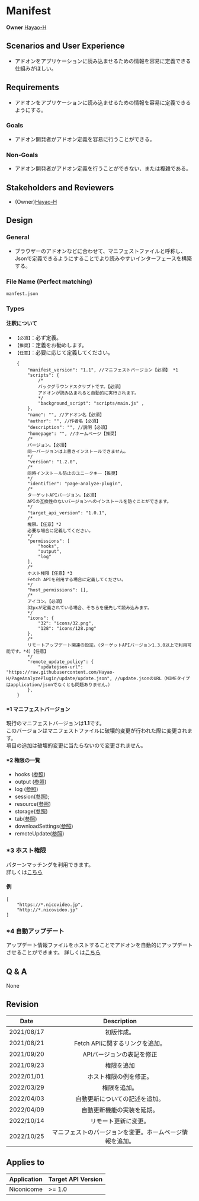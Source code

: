 # Manifest

**Owner** [Hayao-H](https://github.com/Hayao-H)

## Scenarios and User Experience
- アドオンをアプリケーションに読み込ませるための情報を容易に定義できる仕組みがほしい。

## Requirements
- アドオンをアプリケーションに読み込ませるための情報を容易に定義できるようにする。

### Goals
- アドオン開発者がアドオン定義を容易に行うことができる。

### Non-Goals
- アドオン開発者がアドオン定義を行うことができない、または複雑である。

## Stakeholders and Reviewers
- (Owner)[Hayao-H](https://github.com/Hayao-H)

## Design

### General
- ブラウザーのアドオンなどに合わせて、マニフェストファイルと呼称し、Jsonで定義できるようにすることでより読みやすいインターフェースを構築する。

### File Name (Perfect matching)
```manfest.json```

### Types

#### 注釈について
- ```【必須】```：必ず定義。
- ```【推奨】```：定義をお勧めします。
- ```【任意】```：必要に応じて定義してください。 
```jsonc
    {
        "manifest_version": "1.1", //マニフェストバージョン【必須】 *1
        "scripts": {
            /*
            バックグラウンドスクリプトです。【必須】
            アドオンが読み込まれると自動的に実行されます。
            */
            "background_script": "scripts/main.js" ,
        },
        "name": "", //アドオン名【必須】
        "author": "", //作者名【必須】
        "description": "", //説明【必須】
        "homepage": "", //ホームページ【推奨】
        /*
        バージョン。【必須】
        同一バージョンは上書きインストールできません。
        */
        "version": "1.2.0", 
        /*
        同時インストール防止のユニークキー【推奨】
        */
        "identifier": "page-analyze-plugin", 
        /*
        ターゲットAPIバージョン。【必須】
        APIの互換性のないバージョンへのインストールを防ぐことができます。
        */
        "target_api_version": "1.0.1",　
        /*
        権限。【任意】*2
        必要な場合に定義してください。
        */
        "permissions": [
            "hooks",
            "output",
            "log"
        ],
        /*
        ホスト権限【任意】*3
        Fetch APIを利用する場合に定義してください。
        */
        "host_permissions": [],
        /*
        アイコン。【必須】
        32pxが定義されている場合、そちらを優先して読み込みます。
        */
        "icons": {
            "32": "icons/32.png",
            "128": "icons/128.png"
        },
        /*
        リモートアップデート関連の設定。（ターゲットAPIバージョン1.3.0以上で利用可能です。*4）【任意】
        */
        "remote_update_policy": { 
            "updatejson-url": "https://raw.githubusercontent.com/Hayao-H/PageAnalyzePlugin/update/update.json", //update.jsonのURL（MIMEタイプはapplication/jsonでなくとも問題ありません。）
        },
    }
```

#### *1 マニフェストバージョン
現行のマニフェストバージョンは**1.1**です。  
このバージョンはマニフェストファイルに破壊的変更が行われた際に変更されます。  
項目の追加は破壊的変更に当たらないので変更されません。

#### *2 権限の一覧
- hooks ([参照](../hooks/hooks-api.md))
- output ([参照](../output/output-api.md))
- log ([参照](../log/log-api.md))
- session([参照](../fetch/fetch-api.md#Permission));
- resource([参照](../resource/resource-api.md#Permission))
- storage([参照](../storage/storage-api.md#Permission))
- tab([参照](../tab/tab-api.md#Permission))
- downloadSettings([参照](../download-settings/download-settings-api.md#permission))
- remoteUpdate([参照](../remote-update/remote-update.md#permission))

### *3 ホスト権限
パターンマッチングを利用できます。  
詳しくは[こちら](../fetch/fetch-api.md#HostPermissions)
#### 例
```
[
    "https://*.nicovideo.jp",
    "http://*.nicovideo.jp"
]
```

### *4 自動アップデート
アップデート情報ファイルをホストすることでアドオンを自動的にアップデートさせることができます。
詳しくは[こちら](../remote-update/remote-update.md)


## Q & A
None

## Revision
Date | Description
:---:| :---:
2021/08/17 | 初版作成。
2021/08/21 | Fetch APIに関するリンクを追加。
2021/09/20 | APIバージョンの表記を修正
2021/09/23 | 権限を追加
2022/01/01 | ホスト権限の例を修正。
2022/03/29 | 権限を追加。
2022/04/03 | 自動更新についての記述を追加。
2022/04/09 | 自動更新機能の実装を延期。
2022/10/14 | リモート更新に変更。
2022/10/25 | マニフェストのバージョンを変更。ホームページ情報を追加。

## Applies to
Application | Target API Version
:--: | --
Niconicome | >= 1.0